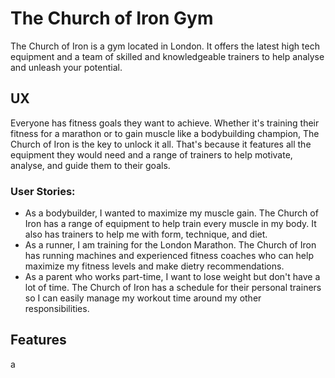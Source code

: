 # The Church of Iron Gym

The Church of Iron is a gym located in London.
It offers the latest high tech equipment and a team of skilled and knowledgeable trainers to help analyse and unleash your potential.

## UX

Everyone has fitness goals they want to achieve.
Whether it's training their fitness for a marathon or to gain muscle like a bodybuilding champion, The Church of Iron is the key to unlock it all.
That's because it features all the equipment they would need and a range of trainers to help motivate, analyse, and guide them to their goals.

### User Stories:
- As a bodybuilder, I wanted to maximize my muscle gain. The Church of Iron has a range of equipment to help train every muscle in my body. It also has trainers to help me with form, technique, and diet.
- As a runner, I am training for the London Marathon. The Church of Iron has running machines and experienced fitness coaches who can help maximize my fitness levels and make dietry recommendations.
- As a parent who works part-time, I want to lose weight but don't have a lot of time. The Church of Iron has a schedule for their personal trainers so I can easily manage my workout time around my other responsibilities.

## Features

a